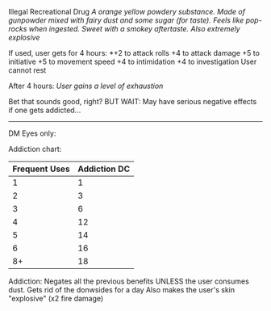 Illegal Recreational Drug
*A orange yellow powdery substance. Made of gunpowder mixed with fairy dust and some sugar (for taste). Feels like pop-rocks when ingested. Sweet with a smokey aftertaste.* 
*Also extremely explosive*

If used, user gets for 4 hours:
*+2 to attack rolls
+4 to attack damage
+5 to initiative
+5 to movement speed
+4 to intimidation 
+4 to investigation
User cannot rest

After 4 hours:
*User gains a level of exhaustion*

Bet that sounds good, right? BUT WAIT:
May have serious negative effects if one gets addicted...


___
DM Eyes only:

Addiction chart:

| Frequent Uses | Addiction DC |
| ------------- | ------------ |
| 1             | 1            |
| 2             | 3            |
| 3             | 6            |
| 4             | 12           |
| 5             | 14           |
| 6             | 16           |
| 8+            | 18           |
Addiction: Negates all the previous benefits UNLESS the user consumes dust. Gets rid of the donwsides for a day
Also makes the user's skin "explosive" (x2 fire damage)